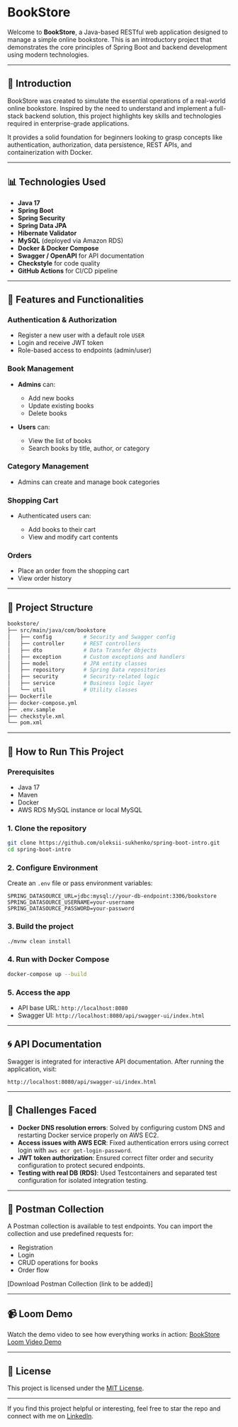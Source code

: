 # BookStore

Welcome to **BookStore**, a Java-based RESTful web application designed to manage a simple online bookstore. This is an introductory project that demonstrates the core principles of Spring Boot and backend development using modern technologies.

---

## 🚀 Introduction

BookStore was created to simulate the essential operations of a real-world online bookstore. Inspired by the need to understand and implement a full-stack backend solution, this project highlights key skills and technologies required in enterprise-grade applications.

It provides a solid foundation for beginners looking to grasp concepts like authentication, authorization, data persistence, REST APIs, and containerization with Docker.

---

## 📊 Technologies Used

* **Java 17**
* **Spring Boot**
* **Spring Security**
* **Spring Data JPA**
* **Hibernate Validator**
* **MySQL** (deployed via Amazon RDS)
* **Docker & Docker Compose**
* **Swagger / OpenAPI** for API documentation
* **Checkstyle** for code quality
* **GitHub Actions** for CI/CD pipeline

---

## 🚛 Features and Functionalities

### Authentication & Authorization

* Register a new user with a default role `USER`
* Login and receive JWT token
* Role-based access to endpoints (admin/user)

### Book Management

* **Admins** can:

    * Add new books
    * Update existing books
    * Delete books
* **Users** can:

    * View the list of books
    * Search books by title, author, or category

### Category Management

* Admins can create and manage book categories

### Shopping Cart

* Authenticated users can:

    * Add books to their cart
    * View and modify cart contents

### Orders

* Place an order from the shopping cart
* View order history

---

## 📁 Project Structure

```bash
bookstore/
├── src/main/java/com/bookstore
│   ├── config          # Security and Swagger config
│   ├── controller      # REST controllers
│   ├── dto             # Data Transfer Objects
│   ├── exception       # Custom exceptions and handlers
│   ├── model           # JPA entity classes
│   ├── repository      # Spring Data repositories
│   ├── security        # Security-related logic
│   ├── service         # Business logic layer
│   └── util            # Utility classes
├── Dockerfile
├── docker-compose.yml
├── .env.sample
├── checkstyle.xml
└── pom.xml
```

---

## 📅 How to Run This Project

### Prerequisites

* Java 17
* Maven
* Docker
* AWS RDS MySQL instance or local MySQL

### 1. Clone the repository

```bash
git clone https://github.com/oleksii-sukhenko/spring-boot-intro.git
cd spring-boot-intro
```

### 2. Configure Environment

Create an `.env` file or pass environment variables:

```env
SPRING_DATASOURCE_URL=jdbc:mysql://your-db-endpoint:3306/bookstore
SPRING_DATASOURCE_USERNAME=your-username
SPRING_DATASOURCE_PASSWORD=your-password
```

### 3. Build the project

```bash
./mvnw clean install
```

### 4. Run with Docker Compose

```bash
docker-compose up --build
```

### 5. Access the app

* API base URL: `http://localhost:8080`
* Swagger UI: `http://localhost:8080/api/swagger-ui/index.html`

---

## 🌀 API Documentation

Swagger is integrated for interactive API documentation. After running the application, visit:

```
http://localhost:8080/api/swagger-ui/index.html
```

---

## 🚨 Challenges Faced

* **Docker DNS resolution errors**: Solved by configuring custom DNS and restarting Docker service properly on AWS EC2.
* **Access issues with AWS ECR**: Fixed authentication errors using correct login with `aws ecr get-login-password`.
* **JWT token authorization**: Ensured correct filter order and security configuration to protect secured endpoints.
* **Testing with real DB (RDS)**: Used Testcontainers and separated test configuration for isolated integration testing.

---

## 🔹 Postman Collection

A Postman collection is available to test endpoints. You can import the collection and use predefined requests for:

* Registration
* Login
* CRUD operations for books
* Order flow

\[Download Postman Collection (link to be added)]

---

## 📹 Loom Demo

Watch the demo video to see how everything works in action: [BookStore Loom Video Demo](https://www.loom.com/share/c011b45179f34c2da932dd12107f4876?sid=324145b1-ba30-44fa-9e9a-1e5b163e7acb)

---

## 📄 License

This project is licensed under the [MIT License](LICENSE).

---

If you find this project helpful or interesting, feel free to star the repo and connect with me on [LinkedIn](https://www.linkedin.com/in/oleksii-sukhenko/).
